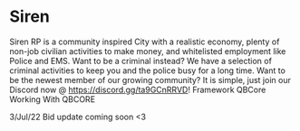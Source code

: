 # Siren
Siren RP is a community inspired City with a realistic economy, plenty of non-job civilian activities to make money, and whitelisted employment like Police and EMS. Want to be a criminal instead? We have a selection of criminal activities to keep you and the police busy for a long time.  Want to be the newest member of our growing community? It is simple, just join our Discord now @ https://discord.gg/ta9GCnRRVD!  Framework QBCore Working With QBCORE

3/Jul/22
Bid update coming soon <3
